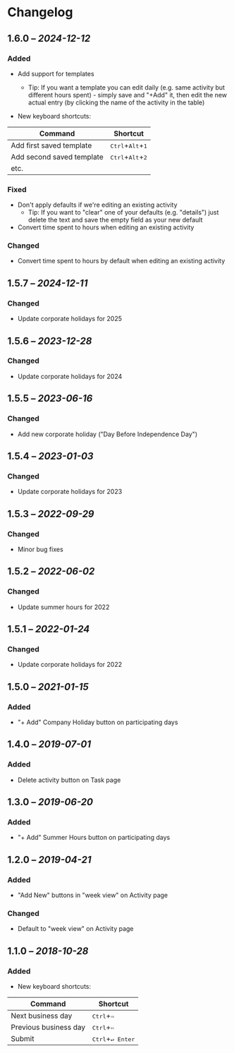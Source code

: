 # Changelog

## 1.6.0 – _2024-12-12_
### Added
- Add support for templates
  - Tip: If you want a template you can edit daily (e.g. same activity but different hours spent) - simply save and "+Add" it, then edit the new actual entry (by clicking the name of the activity in the table)
  
- New keyboard shortcuts:

| Command | Shortcut |
| ------- | -------- |
| Add first saved template | <kbd>Ctrl</kbd>+<kbd>Alt</kbd>+<kbd>1</kbd> |
| Add second saved template | <kbd>Ctrl</kbd>+<kbd>Alt</kbd>+<kbd>2</kbd> |
| etc. | |

### Fixed
- Don't apply defaults if we're editing an existing activity
  - Tip: If you want to "clear" one of your defaults (e.g. "details") just delete the text and save the empty field as your new default
- Convert time spent to hours when editing an existing activity

### Changed
- Convert time spent to hours by default when editing an existing activity

## 1.5.7 – _2024-12-11_
### Changed
- Update corporate holidays for 2025

## 1.5.6 – _2023-12-28_
### Changed
- Update corporate holidays for 2024

## 1.5.5 – _2023-06-16_
### Changed
- Add new corporate holiday ("Day Before Independence Day")

## 1.5.4 – _2023-01-03_
### Changed
- Update corporate holidays for 2023

## 1.5.3 – _2022-09-29_
### Changed
- Minor bug fixes

## 1.5.2 – _2022-06-02_
### Changed
- Update summer hours for 2022

## 1.5.1 – _2022-01-24_
### Changed
- Update corporate holidays for 2022

## 1.5.0 – _2021-01-15_
### Added
- "+ Add" Company Holiday button on participating days

## 1.4.0 – _2019-07-01_
### Added
- Delete activity button on Task page

## 1.3.0 – _2019-06-20_
### Added
- "+ Add" Summer Hours button on participating days

## 1.2.0 – _2019-04-21_
### Added
- "Add New" buttons in "week view" on Activity page

### Changed
- Default to "week view" on Activity page

## 1.1.0 – _2018-10-28_
### Added
- New keyboard shortcuts:

| Command | Shortcut |
| ------- | -------- |
| Next business day | <kbd>Ctrl</kbd>+<kbd>⇨</kbd> |
| Previous business day | <kbd>Ctrl</kbd>+<kbd>⇦</kbd> |
| Submit | <kbd>Ctrl</kbd>+<kbd>↵ Enter</kbd> |
